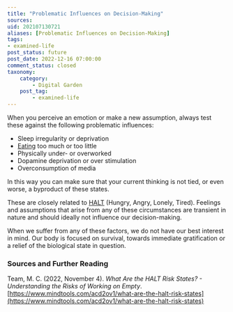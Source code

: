```yaml
---
title: "Problematic Influences on Decision-Making"
sources:
uid: 202107130721
aliases: [Problematic Influences on Decision-Making]
tags:
- examined-life
post_status: future
post_date: 2022-12-16 07:00:00
comment_status: closed
taxonomy:
    category:
        - Digital Garden
    post_tag:
        - examined-life
---
```


When you perceive an emotion or make a new assumption, always test these against the following problematic influences:

-   Sleep irregularity or deprivation
-   [Eating](./the-effects-of-food.md) too much or too little
-   Physically under- or overworked
-   Dopamine deprivation or over stimulation
-   Overconsumption of media

In this way you can make sure that your current thinking is not tied, or even worse, a byproduct of these states.

These are closely related to [HALT](https://www.mindtools.com/acd2ov1/what-are-the-halt-risk-states) (Hungry, Angry, Lonely, Tired). Feelings and assumptions that arise from any of these circumstances are transient in nature and should ideally not influence our decision-making. 

When we suffer from any of these factors, we do not have our best interest in mind. Our body is focused on survival, towards immediate gratification or a relief of the biological state in question.

### Sources and Further Reading
Team, M. C. (2022, November 4). _What Are the HALT Risk States? - Understanding the Risks of Working on Empty_. [https://www.mindtools.com/acd2ov1/what-are-the-halt-risk-states](https://www.mindtools.com/acd2ov1/what-are-the-halt-risk-states)